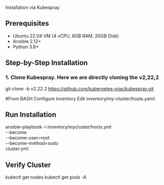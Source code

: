  Installation via Kubespray

## Prerequisites
- Ubuntu 22.04 VM (4 vCPU, 8GB RAM, 20GB Disk)
- Ansible 2.12+
- Python 3.8+

## Step-by-Step Installation

### 1. Clone Kubespray. Here we are directly cloning the v2,22,2

git clone -b v2.22.2 https://github.com/kubernetes-sigs/kubespray.git

#From BASH Configure Inventory
Edit inventory/my-cluster/hosts.yaml:

## Run Installation
ansible-playbook -i inventory/mycluster/hosts.yml \
  --become \
  --become-user=root \
  --become-method=sudo \
  cluster.yml

## Verify Cluster

kubectl get nodes
kubectl get pods -A



